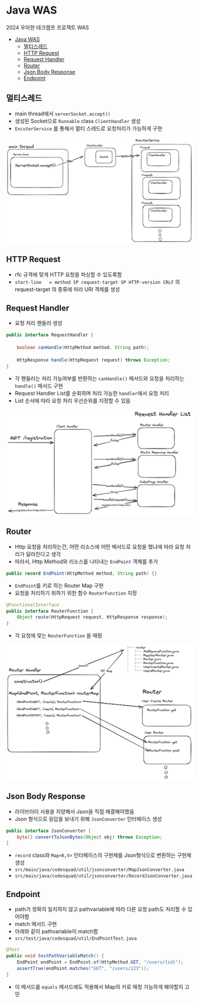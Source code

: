 # Java WAS

2024 우아한 테크캠프 프로젝트 WAS

<!-- TOC -->
* [Java WAS](#java-was)
  * [멀티스레드](#멀티스레드)
  * [HTTP Request](#http-request)
  * [Request Handler](#request-handler)
  * [Router](#router)
  * [Json Body Response](#json-body-response)
  * [Endpoint](#endpoint)
<!-- TOC -->

## 멀티스레드
- main thread에서 `serverSocket.accept()` 
- 생성된 Socket으로 `Runnable` class `ClientHandler` 생성
- `ExcuterService` 를 통해서 멀티 스레드로 요청처리가 가능하게 구현

![img.png](img.png)

## HTTP Request
- rfc 규격에 맞게 HTTP 요청을 파싱할 수 있도록함
- `start-line   = method SP request-target SP HTTP-version CRLF`  의 request-target 의 종류에 따라 URI 객체를 생성

## Request Handler
- 요청 처리 핸들러 생성
```java
public interface RequestHandler {  

    boolean canHandle(HttpMethod method, String path);  
  
    HttpResponse handle(HttpRequest request) throws Exception;  
}
```
- 각 핸들러는 처리 가능여부를 반환하는 `canHandle()` 메서드와 요청을 처리하는 `handle()` 메서드 구현
- Request Handler List를 순회하며 처리 가능한 `handler`에서 요청 처리
- List 순서에 따라 요청 처리 우선순위를 지정할 수 있음

![img_1.png](img_1.png)


## Router
- Http 요청을 처리하는건, 어떤 리소스에 어떤 메서드로 요청을 했냐에 따라 요청 처리가 달라진다고 생각
- 따라서, Http Method와 리소스를 나타내는 `EndPoint` 객체를 추가
```java
public record EndPoint(HttpMethod method, String path) {}
```
- `EndPoint`를 키로 하는 Router Map 구현
- 요청을 처리하기 위하기 위한 함수 `RouterFunction` 지정
```java
@FunctionalInterface  
public interface RouterFunction {  
    Object route(HttpRequest request, HttpResponse response);  
}
```
- 각 요청에 맞는 `RouterFunction` 을 매핑
 
![img_2.png](img_2.png)

## Json Body Response
- 라이브러리 사용을 지양해서 Json을 직접 해결해야했음
- Json 형식으로 응답을 보내기 위해 `JsonConverter` 인터페이스 생성
```java
public interface JsonConverter {  
    byte[] convertToJsonBytes(Object obj) throws Exception;  
}
```
- `record` class와 `Map<K,V>` 인터페이스의 구현체를 Json형식으로 변환하는 구현체 생성
- `src/main/java/codesquad/util/jsonconverter/MapJsonConverter.java`
- `src/main/java/codesquad/util/jsonconverter/RecordJsonConverter.java`

## Endpoint
- path가 정확히 일치하지 않고 pathvariable에 따라 다른 요청 path도 처리할 수 있어야함
- match 메서드 구현
- 아래와 같이 pathvariable이 match함
- `src/test/java/codesquad/util/EndPointTest.java`
```java
@Test  
public void testPathVariableMatch() {  
    EndPoint endPoint = EndPoint.of(HttpMethod.GET, "/users/{id}");  
    assertTrue(endPoint.matches("GET", "/users/123"));  
}
```
- 이 메서드를 `equals`  메서드에도 적용해서 Map의 키로 매칭 가능하게 해야할지 고민